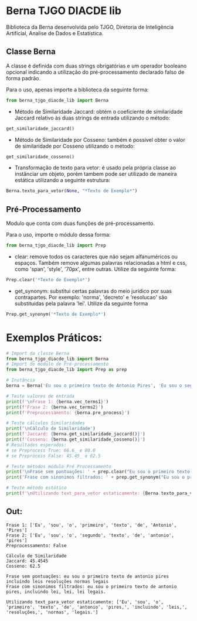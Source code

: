 # Berna TJGO DIACDE lib

Biblioteca da Berna desenvolvida pelo TJGO, Diretoria de Inteligência Artificial, Analise de Dados e Estatística.

## Classe Berna
A classe é definida com duas strings obrigatórias e um operador booleano opcional indicando a utilização do pré-processamento declarado falso de forma padrão.

Para o uso, apenas importe a biblioteca da seguinte forma:
```python
from berna_tjgo_diacde_lib import Berna
```

* Método de Similaridade Jaccard: 
obtém o coeficiente de similaridade Jaccard relativo às duas strings de entrada utilizando o método:
```python
get_similaridade_jaccard()
```

* Método de Similaridade por Cosseno: 
também é possivel obter o valor de similaridade por Cosseno utilizando o método:
```python
get_similaridade_cosseno()
```

* Transformação de texto para vetor: 
é usado pela própria classe ao instânciar um objeto, porém tambem pode ser utilizado de maneira estática utilizando a seguinte estrutura:
```python
Berna.texto_para_vetor(None, "*Texto de Exemplo*")
```

## Pré-Processamento
Modulo que conta com duas funções de pré-processamento.

Para o uso, importe o módulo dessa forma:
```python
from berna_tjgo_diacde_lib import Prep
```

* clear: 
remove todos os caracteres que não sejam alfanuméricos ou espaços. Também remove algumas palavras relacionadas a html e css, como 'span', 'style', '70px', entre outras. Utilize da seguinte forma:
```python
Prep.clear('*Texto de Exemplo*')
```

* get_synonym: 
substitui certas palavras do meio jurídico por suas contrapartes.
Por exemplo: 'norma', 'decreto' e 'resolucao' são substituidas pela palavra 'lei'. Utilize da seguinte forma
```python
Prep.get_synonym('*Texto de Exemplo*')
```

# Exemplos Práticos:

```python
# Import da classe Berna
from berna_tjgo_diacde_lib import Berna
# Import do módulo de Pré-processamento
from berna_tjgo_diacde_lib import Prep as prep

# Instância
berna = Berna('Eu sou o primeiro texto de Antonio Pires', 'Eu sou o segundo texto de antonio pires', False)

# Teste valores de entrada
print(f'\nFrase 1: {berna.vec_terms1}')
print(f'Frase 2: {berna.vec_terms2}')
print(f'Preprocessamento: {berna.pre_process}')

# Teste cálculos Similaridades 
print('\nCálculo de Similaridade')
print(f'Jaccard: {berna.get_similaridade_jaccard()}')
print(f'Cosseno: {berna.get_similaridade_cosseno()}')
# Resultados esperados:
# se Preprocess True: 66.6_ e 80.0
# se Preprocess False: 45.45_ e 62.5

# Teste métodos módulo Pré Processamento
print('\nFrase sem pontuações: ' + prep.clear("Eu sou o primeiro texto de antonio pires, incluindo leis, resoluções, normas legais."))
print('Frase com sinonimos filtrados: ' + prep.get_synonym("Eu sou o primeiro texto de antonio pires, incluindo leis, resoluções, normas legais."))

# Teste método estático
print(f'\nUtilizando text_para_vetor estaticamente: {Berna.texto_para_vetor(None, "Eu sou o primeiro texto de antonio pires, incluindo leis, resoluções, normas legais.")}\n')
```

## Out:
```
Frase 1: ['Eu', 'sou', 'o', 'primeiro', 'texto', 'de', 'Antonio', 'Pires']
Frase 2: ['Eu', 'sou', 'o', 'segundo', 'texto', 'de', 'antonio', 'pires']
Preprocessamento: False

Cálculo de Similaridade
Jaccard: 45.4545
Cosseno: 62.5

Frase sem pontuações: eu sou o primeiro texto de antonio pires incluindo leis resoluções normas legais
Frase com sinonimos filtrados: eu sou o primeiro texto de antonio pires, incluindo lei, lei, lei legais.

Utilizando text_para_vetor estaticamente: ['Eu', 'sou', 'o', 'primeiro', 'texto', 'de', 'antonio', 'pires,', 'incluindo', 'leis,', 'resoluções,', 'normas', 'legais.']
```

